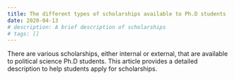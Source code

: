 ```yaml
---
title: The different types of scholarships available to Ph.D students
date: 2020-04-13
# description: A brief description of scholarships
# tags: []
---
```


There are various scholarships, either internal or external, that are available to political science Ph.D students. This article provides a detailed description to help students apply for scholarships.